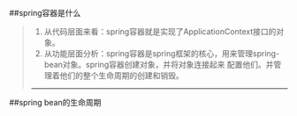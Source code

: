 ##spring容器是什么
>1. 从代码层面来看：spring容器就是实现了ApplicationContext接口的对象。
>2. 从功能层面分析：spring容器是spring框架的核心，用来管理spring-bean对象。spring容器创建对象，并将对象连接起来
配置他们。并管理着他们的整个生命周期的创建和销毁。
>---
##spring bean的生命周期


